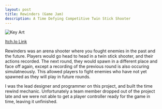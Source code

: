 ```yaml
---
layout: post
title: Rewinders (Game Jam)
description: A Time Defying Competitive Twin Stick Shooter
---
```


![Key Art](https://img.itch.zone/aW1nLzEwMzQ5MzMwLnBuZw==/original/P4Y2C8.png "Rewinders")

[Itch.Io Link](https://crater-364.itch.io/rewinders)

Rewinders was an arena shooter where you fought enemies in the past and the future. Players would go head to head in a twin stick shooter, and their actions recorded. The next round, they would spawn in a different place and face off again, except a recording of the previous round is also occuring simulatneously. This allowed players to fight enemies who have not yet spawned as they will play in future rounds.

I was the lead designer and programmer on this project, and built the time rewind mechanic. Unfortunately a team member dropped out of the project late and we were not able to get a player controller ready for the game in time, leaving it unfinished.
